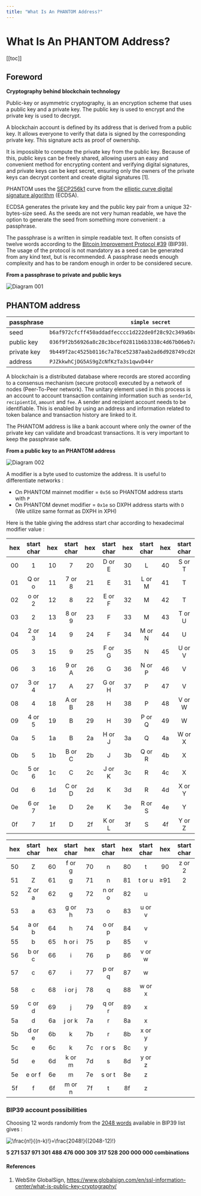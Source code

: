 ```yaml
---
title: "What Is An PHANTOM Address?"
---
```


# What Is An PHANTOM Address?

[[toc]]

## Foreword

**Cryptography behind blockchain technology**

Public-key or asymmetric cryptography, is an encryption scheme that uses a public key and a private key. The public key is used to encrypt and the private key is used to decrypt.

A blockchain account is defined by its address that is derived from a public key. It allows everyone to verify that data is signed by the corresponding private key. This signature acts as proof of ownership.

It is impossible to compute the private key from the public key. Because of this, public keys can be freely shared, allowing users an easy and convenient method for encrypting content and verifying digital signatures, and private keys can be kept secret, ensuring only the owners of the private keys can decrypt content and create digital signatures [1].

PHANTOM uses the [SECP256k1](https://en.bitcoin.it/wiki/Secp256k1) curve from the [elliptic curve digital signature algorithm](https://en.wikipedia.org/wiki/Elliptic_Curve_Digital_Signature_Algorithm) (ECDSA).

ECDSA generates the private key and the public key pair from a unique 32-bytes-size seed. As the seeds are not very human readable, we have the option to generate the seed from something more convenient : a passphrase.

The passphrase is a written in simple readable text. It often consists of twelve words according to the [Bitcoin Improvement Protocol #39](https://github.com/bitcoin/bips/blob/master/bip-0039.mediawiki) (BIP39). The usage of the protocol is not mandatory as a seed can be generated from any kind text, but is recommended. A passphrase needs enough complexity and has to be random enough in order to be considered secure.

**From a passphrase to private and public keys**

![Diagram 001](./assets/what-is-an-ark-address/arkDiagram04-001.png)

## PHANTOM address

|passphrase |`simple secret`                                                     |
|-----------|--------------------------------------------------------------------|
|seed       |`b6af972cfcff450addadfecccc1d222de0f28c92c349a6bcbba4d4267dd3199c`  |
|public key |`036f9f2b56926a8c28c3bcef02811b6b3338c4d67b06eb7a9e90bda0fb3eacedee`|
|private key|`9b449f2ac4525b0116c7a78ce52387aab2ad6d928749cd26e60f2588efc5c01d`  |
|address    |`PJZkkwhCjDG5AS9gZcNfKzTa3s1qwvD44r`                                |

A blockchain is a distributed database where records are stored according to a consensus mechanism (secure protocol) executed by a network of nodes (Peer-To-Peer network). The unitary element used in this process is an account to account transaction containing information such as `senderId`, `recipientId`, `amount` and `fee`. A sender and recipient account needs to be identifiable. This is enabled by using an address and information related to token balance and transaction history are linked to it.

The PHANTOM address is like a bank account where only the owner of the private key can validate and broadcast transactions. It is very important to keep the passphrase safe.

**From a public key to an PHANTOM address**

![Diagram 002](./assets/what-is-an-ark-address/arkDiagram04-002.png)

A modifier is a byte used to customize the address. It is useful to differentiate networks :
 + On PHANTOM mainnet modifier = `0x56` so PHANTOM address starts with `P`
 + On PHANTOM devnet modifier = `0x1e` so DXPH address starts with `D` (We utilize same format as DXPH in XPH)

Here is the table giving the address start char according to hexadecimal modifier value :

|hex|start char|hex|start char|hex|start char|hex|start char|hex|start char|
|:-:|:--------:|:-:|:--------:|:-:|:--------:|:-:|:--------:|:-:|:--------:|
|00 |1         |10 |7         |20 |D or E    |30 |L         |40 |S or T    |
|01 |Q or o    |11 |7 or 8    |21 |E         |31 |L or M    |41 |T         |
|02 |o or 2    |12 |8         |22 |E or F    |32 |M         |42 |T         |
|03 |2         |13 |8 or 9    |23 |F         |33 |M         |43 |T or U    |
|04 |2 or 3    |14 |9         |24 |F         |34 |M or N    |44 |U         |
|05 |3         |15 |9         |25 |F or G    |35 |N         |45 |U or V    |
|06 |3         |16 |9 or A    |26 |G         |36 |N or P    |46 |V         |
|07 |3 or 4    |17 |A         |27 |G or H    |37 |P         |47 |V         |
|08 |4         |18 |A or B    |28 |H         |38 |P         |48 |V or W    |
|09 |4 or 5    |19 |B         |29 |H         |39 |P or Q    |49 |W         |
|0a |5         |1a |B         |2a |H or J    |3a |Q         |4a |W or X    |
|0b |5         |1b |B or C    |2b |J         |3b |Q or R    |4b |X         |
|0c |5 or 6    |1c |C         |2c |J or K    |3c |R         |4c |X         |
|0d |6         |1d |C or D    |2d |K         |3d |R         |4d |X or Y    |
|0e |6 or 7    |1e |D         |2e |K         |3e |R or S    |4e |Y         |
|0f |7         |1f |D         |2f |K or L    |3f |S         |4f |Y or Z    |

|hex|start char|hex|start char|hex|start char|hex|start char|hex   |start char|
|:-:|:--------:|:-:|:--------:|:-:|:--------:|:-:|:--------:|:----:|:--------:|
|50 |Z         |60 |f or g    |70 |n         |80 |t         |90    |z or 2    |
|51 |Z         |61 |g         |71 |n         |81 |t or u    |&ge;91|2         |
|52 |Z or a    |62 |g         |72 |n or o    |82 |u         |
|53 |a         |63 |g or h    |73 |o         |83 |u or v    |
|54 |a or b    |64 |h         |74 |o or p    |84 |v         |
|55 |b         |65 |h or i    |75 |p         |85 |v         |
|56 |b or c    |66 |i         |76 |p         |86 |v or w    |
|57 |c         |67 |i         |77 |p or q    |87 |w         |
|58 |c         |68 |i or j    |78 |q         |88 |w or x    |
|59 |c or d    |69 |j         |79 |q or r    |89 |x         |
|5a |d         |6a |j or k    |7a |r         |8a |x         |
|5b |d or e    |6b |k         |7b |r         |8b |x or y    |
|5c |e         |6c |k         |7c |r or s    |8c |y         |
|5d |e         |6d |k or m    |7d |s         |8d |y or z    |
|5e |e or f    |6e |m         |7e |s or t    |8e |z         |
|5f |f         |6f |m or n    |7f |t         |8f |z         |


### BIP39 account possibilities

Choosing 12 words randomly from the [2048 words](https://github.com/bitcoin/bips/blob/master/bip-0039/bip-0039-wordlists.md) available in BIP39 list gives :

![\frac{n!}{(n-k)!}=\frac{2048!}{(2048-12)!}](https://latex.codecogs.com/svg.latex?\frac{n!}{(n-k)!}=\frac{2048!}{(2048-12)!})

**5 271 537 971 301 488 476 000 309 317 528 200 000 000 combinations**

#### References
1. WebSite GlobalSign, https://www.globalsign.com/en/ssl-information-center/what-is-public-key-cryptography/
